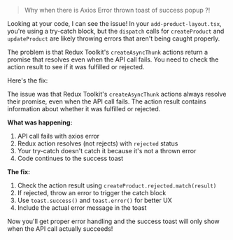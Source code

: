 > Why when there is Axios Error thrown toast of success popup ?!

Looking at your code, I can see the issue! In your `add-product-layout.tsx`, you're using a try-catch block, but the `dispatch` calls for `createProduct` and `updateProduct` are likely throwing errors that aren't being caught properly.

The problem is that Redux Toolkit's `createAsyncThunk` actions return a promise that resolves even when the API call fails. You need to check the action result to see if it was fulfilled or rejected.

Here's the fix:

The issue was that Redux Toolkit's `createAsyncThunk` actions always resolve their promise, even when the API call fails. The action result contains information about whether it was fulfilled or rejected.

**What was happening:**
1. API call fails with axios error
2. Redux action resolves (not rejects) with `rejected` status
3. Your try-catch doesn't catch it because it's not a thrown error
4. Code continues to the success toast

**The fix:**
1. Check the action result using `createProduct.rejected.match(result)`
2. If rejected, throw an error to trigger the catch block
3. Use `toast.success()` and `toast.error()` for better UX
4. Include the actual error message in the toast

Now you'll get proper error handling and the success toast will only show when the API call actually succeeds!
